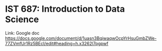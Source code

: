 # IST 687: Introduction to Data Science

Link: Google doc
https://docs.google.com/document/d/1uasn3BqiwaqwOcpYrHsuGmbZWe-77ZVmfUr1Rz5BEcI/edit#heading=h.x3262l7pgpwf
